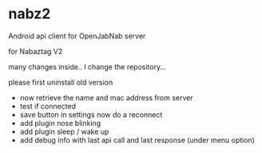 # nabz2


Android api client for OpenJabNab server

for Nabaztag V2

many changes inside.. I change the repository...

please first uninstall old version
- now retrieve the name and mac address from server
- test if connected
- save button in settings now do a reconnect
- add plugin nose blinking
- add plugin sleep / wake up
- add debug info with last api call and last response (under menu option)

